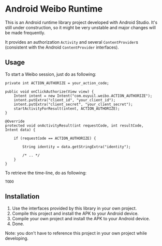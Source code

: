 Android Weibo Runtime
=====================

This is an Android runtime library project developed with Android Studio.
It's still under construction,
so it might be very unstable and major changes will be made frequently.

It provides an authorization `Activity` and several `ContentProvider`s (consistent with the Android
`ContentProvider` interfaces).

Usage
-----

To start a Weibo session, just do as following:

    private int ACTION_AUTHORIZE = your_action_code;

    public void onClickAuthorize(View view) {
        Intent intent = new Intent("com.euyuil.weibo.ACTION_AUTHORIZE");
        intent.putExtra("client_id", "your_client_id");
        intent.putExtra("client_secret", "your_client_secret");
        startActivityForResult(intent, ACTION_AUTHORIZE);
    }

    @Override
    protected void onActivityResult(int requestCode, int resultCode, Intent data) {

        if (requestCode == ACTION_AUTHORIZE) {

            String identity = data.getStringExtra("identity");

            /* .. */
        }
    }

To retrieve the time-line, do as following:

    TODO

Installation
------------

 1. Use the interfaces provided by this library in your own project.
 2. Compile this project and install the APK to your Android device.
 3. Compile your own project and install the APK to your Android device.
 4. Done.

Note: you don't have to reference this project in your own project while developing.
